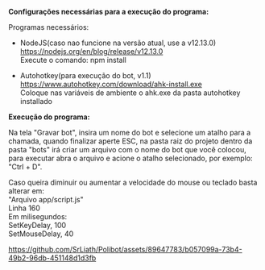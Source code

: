 <b> Configurações necessárias para a execução do programa: </b>

Programas necessários:

- NodeJS(caso nao funcione na versão atual, use a v12.13.0) <br>
https://nodejs.org/en/blog/release/v12.13.0 <br>
Execute o comando: npm install

- Autohotkey(para execução do bot, v1.1) <br> 
https://www.autohotkey.com/download/ahk-install.exe <br>
Coloque nas variáveis de ambiente o ahk.exe da pasta autohotkey installado

<b> Execução do programa: </b>

Na tela "Gravar bot", insira um nome do bot e selecione um atalho para a chamada, quando finalizar aperte ESC, na pasta raiz do projeto dentro da pasta "bots" irá criar um arquivo com o nome do bot que você colocou, para executar abra o arquivo e acione o atalho selecionado, por exemplo: "Ctrl + D".

Caso queira diminuir ou aumentar a velocidade do mouse ou teclado basta alterar em: <br>
"Arquivo app/script.js" <br>
Linha 160 <br>
Em milisegundos: <br>
SetKeyDelay, 100 <br>
SetMouseDelay, 40 <br>

https://github.com/SrLiath/Polibot/assets/89647783/b057099a-73b4-49b2-96db-451148d1d3fb


